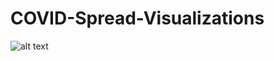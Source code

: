 # COVID-Spread-Visualizations

![alt text](https://github.com/Gramir10/COVID-Spread-Visualizations/edit/master/CovidSpread.gif)
